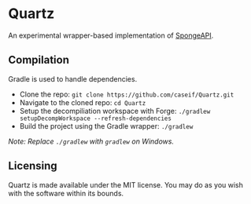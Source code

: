 Quartz
=====

An experimental wrapper-based implementation of [SpongeAPI](https://github.com/SpongePowered/SpongeAPI).

Compilation
-----------

Gradle is used to handle dependencies.

- Clone the repo: `git clone https://github.com/caseif/Quartz.git`
- Navigate to the cloned repo: `cd Quartz`
- Setup the decompiliation workspace with Forge: `./gradlew setupDecompWorkspace --refresh-dependencies`
- Build the project using the Gradle wrapper: `./gradlew`

*Note: Replace `./gradlew` with `gradlew` on Windows.*

Licensing
---------

Quartz is made available under the MIT license. You may do as you wish with the software within its bounds.
